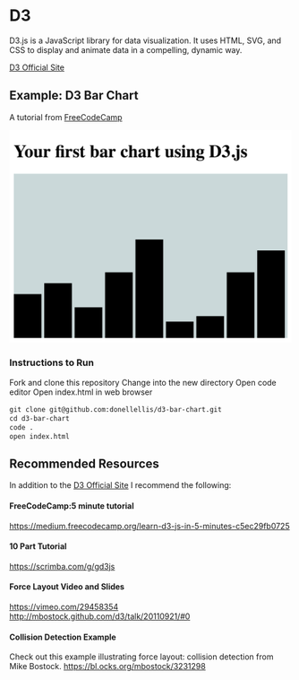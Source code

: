 # D3

D3.js is a JavaScript library for data visualization. It uses HTML, SVG, and CSS to display and animate data in a compelling, dynamic way.

[D3 Official Site](https://d3js.org/)

## Example: D3 Bar Chart
A tutorial from [FreeCodeCamp](https://medium.freecodecamp.org/how-to-create-your-first-bar-chart-with-d3-js-a0e8ea2df386)

![D3 Bar Chart Tutorial](d3-bar-chart-final.png)

### Instructions to Run

Fork and clone this repository
Change into the new directory
Open code editor
Open index.html in web browser

```
git clone git@github.com:donellellis/d3-bar-chart.git
cd d3-bar-chart
code .
open index.html

```

## Recommended Resources
In addition to the [D3 Official Site](https://d3js.org/) I recommend the following:

#### FreeCodeCamp:5 minute tutorial
https://medium.freecodecamp.org/learn-d3-js-in-5-minutes-c5ec29fb0725

#### 10 Part Tutorial
https://scrimba.com/g/gd3js

#### Force Layout Video and Slides
https://vimeo.com/29458354
http://mbostock.github.com/d3/talk/20110921/#0

#### Collision Detection Example
Check out this example illustrating force layout: collision detection from Mike Bostock.
https://bl.ocks.org/mbostock/3231298
